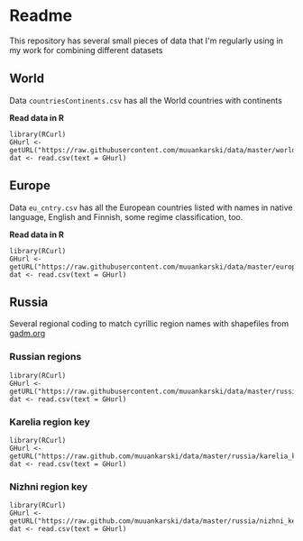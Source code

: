 # Readme


This repository has several small pieces of data that I'm regularly using in my work for combining different datasets

## World

Data `countriesContinents.csv` has all the World countries with continents

**Read data in R**

```
library(RCurl)
GHurl <- getURL("https://raw.githubusercontent.com/muuankarski/data/master/world/countries_continents.csv")
dat <- read.csv(text = GHurl)
```

## Europe

Data `eu_cntry.csv` has all the European countries listed with names in native language, English and Finnish, some regime classification, too.

**Read data in R**

```
library(RCurl)
GHurl <- getURL("https://raw.githubusercontent.com/muuankarski/data/master/europe/eu_cntry.csv")
dat <- read.csv(text = GHurl)
```


## Russia

Several regional coding to match cyrillic region names with shapefiles from [gadm.org](http://www.gadm.org/)


### Russian regions

```
library(RCurl)
GHurl <- getURL("https://raw.githubusercontent.com/muuankarski/data/master/russia/regionkey.csv")
dat <- read.csv(text = GHurl)
```



### Karelia region key

```
library(RCurl)
GHurl <- getURL("https://raw.github.com/muuankarski/data/master/russia/karelia_key_rayon.csv")
dat <- read.csv(text = GHurl)
```

### Nizhni region key

```
library(RCurl)
GHurl <- getURL("https://raw.github.com/muuankarski/data/master/russia/nizhni_key_rayon.csv")
dat <- read.csv(text = GHurl)
```